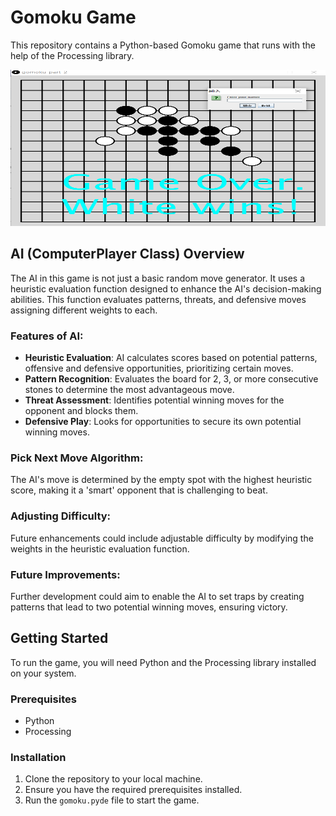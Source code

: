 # Gomoku Game

This repository contains a Python-based Gomoku game that runs with the help of the Processing library.

<div align="center">
  <img src="screenshot.png" alt="screenshot" width="550" height="250">
</div>

## AI (ComputerPlayer Class) Overview

The AI in this game is not just a basic random move generator. It uses a heuristic evaluation function designed to enhance the AI's decision-making abilities. This function evaluates patterns, threats, and defensive moves assigning different weights to each.

### Features of AI:

- **Heuristic Evaluation**: AI calculates scores based on potential patterns, offensive and defensive opportunities, prioritizing certain moves.
- **Pattern Recognition**: Evaluates the board for 2, 3, or more consecutive stones to determine the most advantageous move.
- **Threat Assessment**: Identifies potential winning moves for the opponent and blocks them.
- **Defensive Play**: Looks for opportunities to secure its own potential winning moves.

### Pick Next Move Algorithm:

The AI's move is determined by the empty spot with the highest heuristic score, making it a 'smart' opponent that is challenging to beat.

### Adjusting Difficulty:

Future enhancements could include adjustable difficulty by modifying the weights in the heuristic evaluation function.

### Future Improvements:

Further development could aim to enable the AI to set traps by creating patterns that lead to two potential winning moves, ensuring victory.

## Getting Started

To run the game, you will need Python and the Processing library installed on your system.

### Prerequisites

- Python
- Processing

### Installation

1. Clone the repository to your local machine.
2. Ensure you have the required prerequisites installed.
3. Run the `gomoku.pyde` file to start the game.
